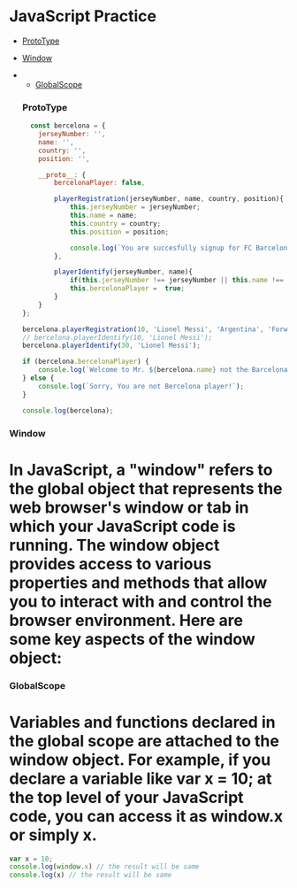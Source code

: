 # JavaScript Practice

- [ProtoType](#ProtoType)
- [Window](#Window)
- - [GlobalScope](#GlobalScope)

  ### ProtoType
  ```js
    const bercelona = {
      jerseyNumber: '',
      name: '',
      country: '',
      position: '',
  
      __proto__: {
          bercelonaPlayer: false,
  
          playerRegistration(jerseyNumber, name, country, position){
              this.jerseyNumber = jerseyNumber;
              this.name = name;
              this.country = country;
              this.position = position;
  
              console.log(`You are succesfully signup for FC Barcelona`);
          },
  
          playerIdentify(jerseyNumber, name){
              if(this.jerseyNumber !== jerseyNumber || this.name !== name ) return;
              this.bercelonaPlayer =  true;
          }
      }
  };
  
  bercelona.playerRegistration(10, 'Lionel Messi', 'Argentina', 'Forward');
  // bercelona.playerIdentify(10, 'Lionel Messi');
  bercelona.playerIdentify(30, 'Lionel Messi');
  
  if (bercelona.bercelonaPlayer) {
      console.log(`Welcome to Mr. ${bercelona.name} not the Barcelona's world`);
  } else {
      console.log(`Sorry, You are not Bercelona player!`);
  }
  
  console.log(bercelona);
  ```


### Window
# In JavaScript, a "window" refers to the global object that represents the web browser's window or tab in which your JavaScript code is running. The window object provides access to various properties and methods that allow you to interact with and control the browser environment. Here are some key aspects of the window object:

### GlobalScope
# Variables and functions declared in the global scope are attached to the window object. For example, if you declare a variable like var x = 10; at the top level of your JavaScript code, you can access it as window.x or simply x.
```js
var x = 10;
console.log(window.x) // the result will be same
console.log(x) // the result will be same
```


